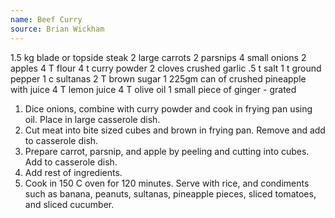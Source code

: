 ```yaml
---
name: Beef Curry
source: Brian Wickham
---
```


1.5 kg blade or topside steak
2 large carrots
2 parsnips
4 small onions
2 apples
4 T flour
4 t curry powder
2 cloves crushed garlic
.5 t salt
1 t ground pepper
1 c sultanas
2 T brown sugar
1 225gm can of crushed pineapple with juice
4 T lemon juice
4 T olive oil
1 small piece of ginger - grated

1.  Dice onions, combine with curry powder and cook in frying pan using oil.  Place in large casserole dish.
2.  Cut meat into bite sized cubes and brown in frying pan.  Remove and add to casserole dish.
3.  Prepare carrot, parsnip, and apple by peeling and cutting into cubes.  Add to casserole dish.
4.  Add rest of ingredients.
5.  Cook in 150 C oven for 120 minutes.
Serve with rice, and condiments such as banana, peanuts, sultanas, pineapple pieces, sliced tomatoes, and sliced cucumber.

